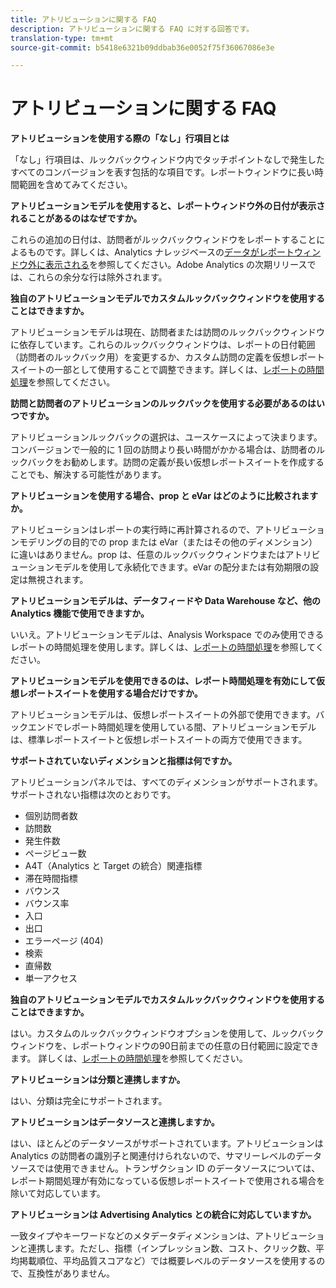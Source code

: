 ```yaml
---
title: アトリビューションに関する FAQ
description: アトリビューションに関する FAQ に対する回答です。
translation-type: tm+mt
source-git-commit: b5418e6321b09ddbab36e0052f75f36067086e3e

---
```



# アトリビューションに関する FAQ

**アトリビューションを使用する際の「なし」行項目とは**

「なし」行項目は、ルックバックウィンドウ内でタッチポイントなしで発生したすべてのコンバージョンを表す包括的な項目です。レポートウィンドウに長い時間範囲を含めてみてください。

**アトリビューションモデルを使用すると、レポートウィンドウ外の日付が表示されることがあるのはなぜですか。**

これらの追加の日付は、訪問者がルックバックウィンドウをレポートすることによるものです。詳しくは、Analytics ナレッジベースの[データがレポートウィンドウ外に表示される](https://helpx.adobe.com/analytics/kb/data-appearing-outside-reporting-window.html)を参照してください。Adobe Analytics の次期リリースでは、これらの余分な行は除外されます。

**独自のアトリビューションモデルでカスタムルックバックウィンドウを使用することはできますか。**

アトリビューションモデルは現在、訪問者または訪問のルックバックウィンドウに依存しています。これらのルックバックウィンドウは、レポートの日付範囲（訪問者のルックバック用）を変更するか、カスタム訪問の定義を仮想レポートスイートの一部として使用することで調整できます。詳しくは、[レポートの時間処理](../../../../components/vrs/vrs-report-time-processing.md)を参照してください。

**訪問と訪問者のアトリビューションのルックバックを使用する必要があるのはいつですか。**

アトリビューションルックバックの選択は、ユースケースによって決まります。コンバージョンで一般的に 1 回の訪問より長い時間がかかる場合は、訪問者のルックバックをお勧めします。訪問の定義が長い仮想レポートスイートを作成することでも、解決する可能性があります。

**アトリビューションを使用する場合、prop と eVar はどのように比較されますか。**

アトリビューションはレポートの実行時に再計算されるので、アトリビューションモデリングの目的での prop または eVar（またはその他のディメンション）に違いはありません。prop は、任意のルックバックウィンドウまたはアトリビューションモデルを使用して永続化できます。eVar の配分または有効期限の設定は無視されます。

**アトリビューションモデルは、データフィードや Data Warehouse など、他の Analytics 機能で使用できますか。**

いいえ。アトリビューションモデルは、Analysis Workspace でのみ使用できるレポートの時間処理を使用します。詳しくは、[レポートの時間処理](../../../../components/vrs/vrs-report-time-processing.md)を参照してください。

**アトリビューションモデルを使用できるのは、レポート時間処理を有効にして仮想レポートスイートを使用する場合だけですか。**

アトリビューションモデルは、仮想レポートスイートの外部で使用できます。バックエンドでレポート時間処理を使用している間、アトリビューションモデルは、標準レポートスイートと仮想レポートスイートの両方で使用できます。

**サポートされていないディメンションと指標は何ですか。**

アトリビューションパネルでは、すべてのディメンションがサポートされます。サポートされない指標は次のとおりです。

* 個別訪問者数
* 訪問数
* 発生件数
* ページビュー数
* A4T（Analytics と Target の統合）関連指標
* 滞在時間指標
* バウンス
* バウンス率
* 入口
* 出口
* エラーページ (404)
* 検索
* 直帰数
* 単一アクセス

**独自のアトリビューションモデルでカスタムルックバックウィンドウを使用することはできますか。**

はい。カスタムのルックバックウィンドウオプションを使用して、ルックバックウィンドウを、レポートウィンドウの90日前までの任意の日付範囲に設定できます。 詳しくは、[レポートの時間処理](https://docs.adobe.com/content/help/en/analytics/components/virtual-report-suites/vrs-report-time-processing.html)を参照してください。

**アトリビューションは分類と連携しますか。**

はい、分類は完全にサポートされます。

**アトリビューションはデータソースと連携しますか。**

はい、ほとんどのデータソースがサポートされています。アトリビューションは Analytics の訪問者の識別子と関連付けられないので、サマリーレベルのデータソースでは使用できません。トランザクション ID のデータソースについては、レポート期間処理が有効になっている仮想レポートスイートで使用される場合を除いて対応しています。

**アトリビューションは Advertising Analytics との統合に対応していますか。**

一致タイプやキーワードなどのメタデータディメンションは、アトリビューションと連携します。ただし、指標（インプレッション数、コスト、クリック数、平均掲載順位、平均品質スコアなど）では概要レベルのデータソースを使用するので、互換性がありません。

